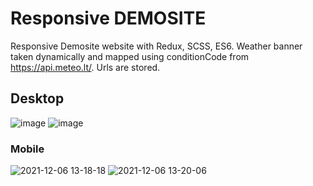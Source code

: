# Responsive DEMOSITE

Responsive Demosite website with Redux, SCSS, ES6.
Weather banner taken dynamically and mapped using conditionCode from https://api.meteo.lt/.
Urls are stored.

## Desktop
![image](https://user-images.githubusercontent.com/61118821/144833014-44674dc2-e5cf-4037-8d95-ec940e64b5ef.png)
![image](https://user-images.githubusercontent.com/61118821/144833211-ccaf6818-d251-4a5f-a7c7-5e260b680fed.png)


### Mobile
![2021-12-06 13-18-18](https://user-images.githubusercontent.com/61118821/144837184-2f9c272d-0631-4cd4-b13d-93ba3aa94ae8.gif)
![2021-12-06 13-20-06](https://user-images.githubusercontent.com/61118821/144837416-6dfc7933-d3fe-4ebd-b64d-19a6c6fe7ebb.gif)


